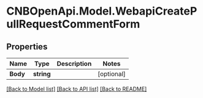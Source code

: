 # CNBOpenApi.Model.WebapiCreatePullRequestCommentForm

## Properties

Name | Type | Description | Notes
------------ | ------------- | ------------- | -------------
**Body** | **string** |  | [optional] 

[[Back to Model list]](../../README.md#documentation-for-models) [[Back to API list]](../../README.md#documentation-for-api-endpoints) [[Back to README]](../../README.md)

